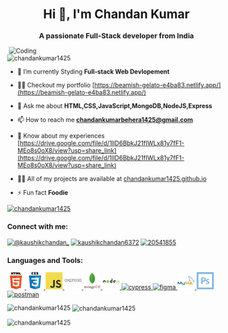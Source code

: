 
<h1 align="center">Hi 👋, I'm Chandan Kumar</h1>
<h3 align="center">A passionate Full-Stack developer from India</h3>

<img align="right" alt="Coding" width="500" src="https://media.tenor.com/qJ5evVs-_uUAAAAC/coding.gif" />

<p align="left"> <img src="https://komarev.com/ghpvc/?username=chandankumar1425&label=Profile%20views&color=0e75b6&style=flat" alt="chandankumar1425" /> </p>



- 🔭 I’m currently Styding **Full-stack Web Devlopement**

- 👨‍💻 Checkout my portfolio [https://beamish-gelato-e4ba83.netlify.app/](https://beamish-gelato-e4ba83.netlify.app/)

- 💬 Ask me about **HTML,CSS,JavaScript,MongoDB,NodeJS,Express**

- 📫 How to reach me **chandankumarbehera1425@gmail.com**

- 📄 Know about my experiences [https://drive.google.com/file/d/1llD6BbkJ21fIWLx81y7fF1-MEo8s0oX8/view?usp=share_link](https://drive.google.com/file/d/1llD6BbkJ21fIWLx81y7fF1-MEo8s0oX8/view?usp=share_link)
- 👨‍💻 All of my projects are available at [chandankumar1425.github.io](chandankumar1425.github.io)

- ⚡ Fun fact **Foodie**

<p align="left"> <a href="https://github.com/ryo-ma/github-profile-trophy"><img src="https://github-profile-trophy.vercel.app/?username=chandankumar1425" alt="chandankumar1425" /></a> </p>

<h3 align="left">Connect with me:</h3>
<p align="left">
<a href="https://twitter.com/@kaushikchandan_" target="blank"><img align="center" src="https://raw.githubusercontent.com/rahuldkjain/github-profile-readme-generator/master/src/images/icons/Social/twitter.svg" alt="@kaushikchandan_" height="30" width="40" /></a>
<a href="https://linkedin.com/in/kaushikchandan6372" target="blank"><img align="center" src="https://raw.githubusercontent.com/rahuldkjain/github-profile-readme-generator/master/src/images/icons/Social/linked-in-alt.svg" alt="kaushikchandan6372" height="30" width="40" /></a>
<a href="https://stackoverflow.com/users/20541855" target="blank"><img align="center" src="https://raw.githubusercontent.com/rahuldkjain/github-profile-readme-generator/master/src/images/icons/Social/stack-overflow.svg" alt="20541855" height="30" width="40" /></a>
</p>

<h3 align="left">Languages and Tools:</h3>
<p align="left"> 





<a href="https://www.w3.org/html/" target="_blank" rel="noreferrer"> <img src="https://raw.githubusercontent.com/devicons/devicon/master/icons/html5/html5-original-wordmark.svg" alt="html5" width="40" height="40"/> </a>
<a href="https://www.w3schools.com/css/" target="_blank" rel="noreferrer"> <img src="https://raw.githubusercontent.com/devicons/devicon/master/icons/css3/css3-original-wordmark.svg" alt="css3" width="40" height="40"/> </a>
<a href="https://developer.mozilla.org/en-US/docs/Web/JavaScript" target="_blank" rel="noreferrer"> <img src="https://raw.githubusercontent.com/devicons/devicon/master/icons/javascript/javascript-original.svg" alt="javascript" width="40" height="40"/> </a> 
<a href="https://expressjs.com" target="_blank" rel="noreferrer"> <img src="https://raw.githubusercontent.com/devicons/devicon/master/icons/express/express-original-wordmark.svg" alt="express" width="40" height="40"/> </a> 
<a href="https://www.mongodb.com/" target="_blank" rel="noreferrer"> <img src="https://raw.githubusercontent.com/devicons/devicon/master/icons/mongodb/mongodb-original-wordmark.svg" alt="mongodb" width="40" height="40"/> </a> 
<a href="https://nodejs.org" target="_blank" rel="noreferrer"> <img src="https://raw.githubusercontent.com/devicons/devicon/master/icons/nodejs/nodejs-original-wordmark.svg" alt="nodejs" width="40" height="40"/> </a>
 <a href="https://www.cypress.io" target="_blank" rel="noreferrer"> <img src="https://raw.githubusercontent.com/simple-icons/simple-icons/6e46ec1fc23b60c8fd0d2f2ff46db82e16dbd75f/icons/cypress.svg" alt="cypress" width="40" height="40"/> </a> <a href="https://www.figma.com/" target="_blank" rel="noreferrer"> <img src="https://www.vectorlogo.zone/logos/figma/figma-icon.svg" alt="figma" width="40" height="40"/> </a> <a href="https://www.mysql.com/" target="_blank" rel="noreferrer"> <img src="https://raw.githubusercontent.com/devicons/devicon/master/icons/mysql/mysql-original-wordmark.svg" alt="mysql" width="40" height="40"/> </a> <a href="https://www.photoshop.com/en" target="_blank" rel="noreferrer"> <img src="https://raw.githubusercontent.com/devicons/devicon/master/icons/photoshop/photoshop-line.svg" alt="photoshop" width="40" height="40"/> </a> <a href="https://postman.com" target="_blank" rel="noreferrer"> <img src="https://www.vectorlogo.zone/logos/getpostman/getpostman-icon.svg" alt="postman" width="40" height="40"/> </a>
</p>

<p><img align="left" src="https://github-readme-stats.vercel.app/api/top-langs?username=chandankumar1425&show_icons=true&locale=en&layout=compact" alt="chandankumar1425" /></p>

<p>&nbsp;<img align="center" src="https://github-readme-stats.vercel.app/api?username=chandankumar1425&show_icons=true&locale=en" alt="chandankumar1425" /></p>

<p><img align="center" src="https://github-readme-streak-stats.herokuapp.com/?user=chandankumar1425&" alt="chandankumar1425" /></p>
